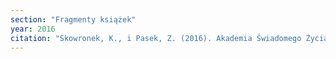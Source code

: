 ```yaml
---
section: "Fragmenty książek"
year: 2016
citation: "Skowronek, K., i Pasek, Z. (2016). Akademia Świadomego Życia. Nazwy własne w komercyjnej sferze nowej duchowości. W K. Skowronek (red.), Kultura konsumpcji – kultura terapii. Studia językoznawcze (s. 101-123). Kraków."
---
```

